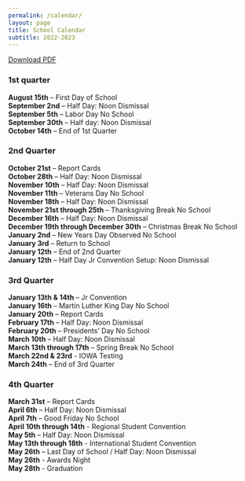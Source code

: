 ```yaml
---
permalink: /calendar/
layout: page
title: School Calendar
subtitle: 2022-2023
---
```

<a href="/assets/pdfs/school/Tentative_2022-2023 Calendar.pdf">Download PDF</a>
### 1st quarter
**August 15th** – First Day of School<br />
**September 2nd** – Half Day: Noon Dismissal<br />
**September 5th** – Labor Day No School<br />
**September 30th** – Half day: Noon Dismissal<br />
**October 14th** – End of 1st Quarter<br />
### 2nd Quarter
**October 21st** – Report Cards<br />
**October 28th** – Half Day: Noon Dismissal<br />
**November 10th** – Half Day: Noon Dismissal<br />
**November 11th** – Veterans Day No School<br />
**November 18th** – Half Day: Noon Dismissal<br />
**November 21st through 25th** – Thanksgiving Break No School<br />
**December 16th** – Half Day: Noon Dismissal<br />
**December 19th through December 30th** – Christmas Break No School<br />
**January 2nd** – New Years Day Observed No School<br />
**January 3rd** – Return to School<br />
**January 12th** – End of 2nd Quarter<br />
**January 12th** – Half Day Jr Convention Setup: Noon Dismissal<br />
### 3rd Quarter
**January 13th & 14th** – Jr Convention<br />
**January 16th** – Martin Luther King Day No School<br />
**January 20th** – Report Cards<br />
**February 17th** – Half Day: Noon Dismissal<br />
**February 20th** – Presidents’ Day No School<br />
**March 10th** – Half Day: Noon Dismissal<br />
**March 13th through 17th** – Spring Break No School<br />
**March 22nd & 23rd** - IOWA Testing<br />
**March 24th** – End of 3rd Quarter<br />
### 4th Quarter
**March 31st** – Report Cards<br />
**April 6th** – Half Day: Noon Dismissal<br />
**April 7th** – Good Friday No School<br />
**April 10th through 14th** - Regional Student Convention<br />
**May 5th** – Half Day: Noon Dismissal<br />
**May 13th through 18th** - International Student Convention <br />
**May 26th** – Last Day of School / Half Day: Noon Dismissal<br />
**May 26th** - Awards Night<br />
**May 28th** - Graduation<br />
